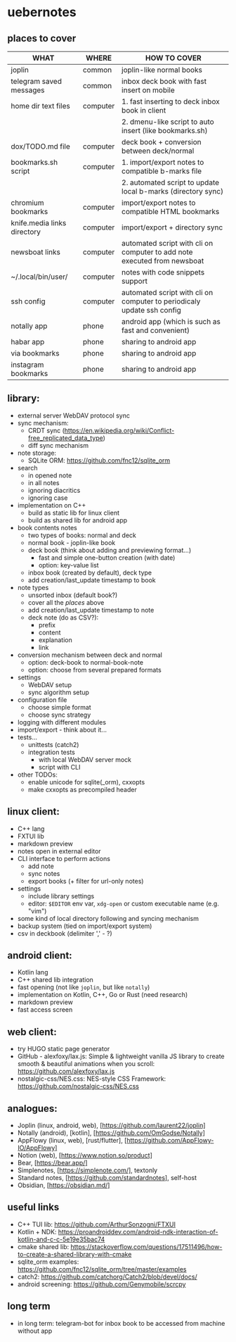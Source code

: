 # uebernotes

## places to cover

| WHAT                        | WHERE    | HOW TO COVER                                                             |
| ---                         | ---      | ---                                                                      |
| joplin                      | common   | joplin-like normal books                                                 |
| telegram saved messages     | common   | inbox deck book with fast insert on mobile                               |
| home dir text files         | computer | 1. fast inserting to deck inbox book in client                           |
|                             |          | 2. dmenu-like script to auto insert (like bookmarks.sh)                  |
| dox/TODO.md file            | computer | deck book + conversion between deck/normal                               |
| bookmarks.sh script         | computer | 1. import/export notes to compatible b-marks file                        |
|                             |          | 2. automated script to update local b-marks (directory sync)             |
| chromium bookmarks          | computer | import/export notes to compatible HTML bookmarks                         |
| knife.media links directory | computer | import/export + directory sync                                           |
| newsboat links              | computer | automated script with cli on computer to add note executed from newsboat |
| ~/.local/bin/user/          | computer | notes with code snippets support                                         |
| ssh config                  | computer | automated script with cli on computer to periodicaly update ssh config   |
| notally app                 | phone    | android app (which is such as fast and convenient)                       |
| habar app                   | phone    | sharing to android app                                                   |
| via bookmarks               | phone    | sharing to android app                                                   |
| instagram bookmarks         | phone    | sharing to android app                                                   |

## library:
+ external server WebDAV protocol sync
+ sync mechanism:
    - CRDT sync (https://en.wikipedia.org/wiki/Conflict-free_replicated_data_type)
    - diff sync mechanism
+ note storage:
    - SQLite ORM: https://github.com/fnc12/sqlite_orm
+ search
    - in opened note
    - in all notes
    - ignoring diacritics
    - ignoring case
+ implementation on C++
    - build as static lib for linux client
    - build as shared lib for android app
+ book contents notes
    - two types of books: normal and deck
    - normal book - joplin-like book
    - deck book (think about adding and previewing format...)
        + fast and simple one-button creation (with date)
        + option: key-value list
    - inbox book (created by default), deck type
    - add creation/last_update timestamp to book
+ note types
    - unsorted inbox (default book?)
    - cover all the *places* above
    - add creation/last_update timestamp to note
    - deck note (do as CSV?):
        + prefix
        + content
        + explanation
        + link
+ conversion mechanism between deck and normal
    - option: deck-book to normal-book-note
    - option: choose from several prepared formats
+ settings
    - WebDAV setup
    - sync algorithm setup
+ configuration file
    - choose simple format
    - choose sync strategy
+ logging with different modules
+ import/export - think about it...
+ tests...
    - unittests (catch2)
    - integration tests
        + with local WebDAV server mock
        + script with CLI
+ other TODOs:
    - enable unicode for sqlite(_orm), cxxopts
    - make cxxopts as precompiled header


## linux client:
+ C++ lang
+ FXTUI lib
+ markdown preview
+ notes open in external editor
+ CLI interface to perform actions
    - add note
    - sync notes
    - export books (+ filter for url-only notes)
+ settings
    - include library settings
    - editor: `$EDITOR` env var, `xdg-open` or custom executable name (e.g. "vim")
+ some kind of local directory following and syncing mechanism
+ backup system (tied on import/export system)
+ csv in deckbook (delimiter '\,' - ?)

## android client:
+ Kotlin lang
+ C++ shared lib integration
+ fast opening (not like `joplin`, but like `notally`)
+ implementation on Kotlin, C++, Go or Rust (need research)
+ markdown preview
+ fast access screen

## web client:
+ try HUGO static page generator
+ GitHub - alexfoxy/lax.js: Simple & lightweight vanilla JS library to create smooth & beautiful animations when you scroll: https://github.com/alexfoxy/lax.js
+ nostalgic-css/NES.css: NES-style CSS Framework: https://github.com/nostalgic-css/NES.css

## analogues:
+ Joplin (linux, android, web), [https://github.com/laurent22/joplin]
+ Notally (android), [kotlin], [https://github.com/OmGodse/Notally]
+ AppFlowy (linux, web), [rust/flutter], [https://github.com/AppFlowy-IO/AppFlowy]
+ Notion (web), [https://www.notion.so/product]
+ Bear, [https://bear.app/]
+ Simplenotes, [https://simplenote.com/], textonly
+ Standard notes, [https://github.com/standardnotes], self-host
+ Obsidian, [https://obsidian.md/]

## useful links
+ C++ TUI lib: https://github.com/ArthurSonzogni/FTXUI
+ Kotlin + NDK: https://proandroiddev.com/android-ndk-interaction-of-kotlin-and-c-c-5e19e35bac74
+ cmake shared lib: https://stackoverflow.com/questions/17511496/how-to-create-a-shared-library-with-cmake
+ sqlite_orm examples: https://github.com/fnc12/sqlite_orm/tree/master/examples
+ catch2: https://github.com/catchorg/Catch2/blob/devel/docs/
+ android screening: https://github.com/Genymobile/scrcpy

## long term
+ in long term: telegram-bot for inbox book to be accessed from machine without app
